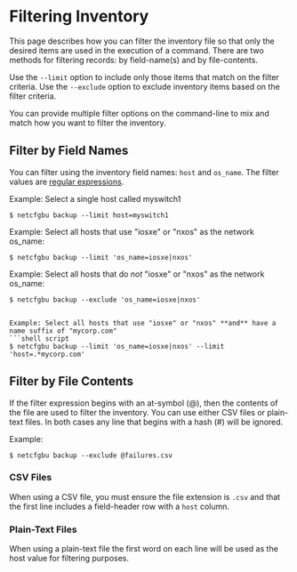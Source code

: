 # Filtering Inventory

This page describes how you can filter the inventory file so that only the
desired items are used in the execution of a command.  There are two methods
for filtering records: by field-name(s) and by file-contents.  

Use the `--limit` option to include only those items that match on the filter criteria.
Use the `--exclude` option to exclude inventory items based on the filter criteria.

You can provide multiple filter options on the command-line to mix and match how you
want to filter the inventory.

## Filter by Field Names

You can filter using the inventory field names: `host` and `os_name`.  The
filter values are [regular expressions](https://regex101.com/).

Example: Select a single host called myswitch1

```shell script
$ netcfgbu backup --limit host=myswitch1
```

Example: Select all hosts that use "iosxe" or "nxos" as the network os_name:
```shell script
$ netcfgbu backup --limit 'os_name=iosxe|nxos'
```

Example: Select all hosts that do _not_ "iosxe" or "nxos" as the network os_name:
```shell script
$ netcfgbu backup --exclude 'os_name=iosxe|nxos'


Example: Select all hosts that use "iosxe" or "nxos" **and** have a name suffix of "mycorp.com"
```shell script
$ netcfgbu backup --limit 'os_name=iosxe|nxos' --limit 'host=.*mycorp.com'
```


## Filter by File Contents
If the filter expression begins with an at-symbol (@), then the contents of the file
are used to filter the inventory.  You can use either CSV files or plain-text files.
In both cases any line that begins with a hash (#) will be ignored.

Example:
```shell script
$ netcfgbu backup --exclude @failures.csv
```

### CSV Files
When using a CSV file, you must ensure the file extension is `.csv` and that the first
line includes a field-header row with a `host` column. 

### Plain-Text Files
When using a plain-text file the first word on each line will be used as the host value
for filtering purposes.

